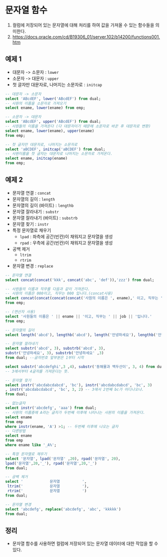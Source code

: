 # 문자열 함수

1. 컬럼에 저장되어 있는 문자열에 대해 처리를 하여 값을 가져올 수 있는 함수들을 의미한다.
2. https://docs.oracle.com/cd/B19306_01/server.102/b14200/functions001.htm

## 예제 1

- 대문자 -> 소문자 : `lower`
- 소문자 -> 대문자 : `upper`
- 첫 글자만 대문자로, 나머지는 소문자로 : `initcap`


```sql
-- 대문자 -> 소문자
select 'ABcdEF', lower('ABcdEF') from dual;
-- 사원의 이름을 소문자로 가져오기
select ename, lower(ename) from emp;

-- 소문자 -> 대문자
select 'ABcdEF', upper('ABcdEF') from dual;
-- 사원들의 이름을 가져온다 (다 대문자이기 때문에 소문자로 바꾼 후 대문자로 변환)
select ename, lower(ename), upper(ename)
from emp;

-- 첫 글자만 대문자로, 나머지는 소문자로
select 'aBCDEF', initcap('aBCDEF') from dual;
-- 사원이름을 첫 글자는 대문자로 나머지는 소문자로 가져온다.
select ename, initcap(ename)
from emp;
```

## 예제 2

- 문자열 연결 : `concat`
- 문자열의 길이 : `length`
- 문자열의 길이 (바이트) : `lengthb`
- 문자열 잘라내기 : `substr`
- 문자열 잘라내기 (바이트) : `substrb`
- 문자열 찾기 : `instr`
- 특정 문자열로 채우기
  - `lpad` : 좌측에 공간(빈칸)이 채워지고 문자열을 생성
  - `rpad` : 우측에 공간(빈칸)이 채워지고 문자열을 생성
- 공백 제거
  - `ltrim`
  - `rtrim`
- 문자열 변경 : `replace`


```sql
-- 문자열 연결
select concat(concat('kkk', concat('abc', 'def')),'zzz') from dual;

-- 사원들의 이름과 직무를 다음과 같이 가져온다.
-- 사원의 이름은 000이고, 직무는 000 입니다.(concat사용)
select concat(concat(concat(concat('사원의 이름은 ', ename),' 이고, 직무는 '), job), '입니다.')
from emp;

-- (연산자 사용)
select '사원들의 이름은 ' || ename || '이고, 직무는 ' || job || '입니다.'
from emp;

-- 문자열의 길이
select length('abcd'), lengthb('abcd'), length('안녕하세요'), lengthb('안녕하세요') from dual;

-- 문자열 잘라내기
select substr('abcd', 3), substrb('abcd', 3),
substr('안녕하세요', 3), substrb('안녕하세요' ,3)
from dual; --글자번호 앞부분은 1부터 시작

select substr('abcdefghi',3 ,4), substr('동해물과 백두산이', 3, 4) from dual;
-- 3에서부터 4글자를 가져온다는 뜻.

-- 문자열 찾기
select instr('abcdabcdabcd', 'bc'), instr('abcdabcdabcd', 'bc', 3) 
, instr('abcdabcdabcd', 'bc', 3, 2) -- 3에서 2번째 bc가 어디나오냐.
from dual;

-- 없는글자
select instr('abcdefg', 'aaa') from dual;
-- 사원의 이름중에 A라는 글자가 두번째 이후에 나타나는 사원의 이름을 가져온다.
select ename
from emp
where instr(ename, 'A') >1; -- 두번째 이후에 나오는 글자
-- 다른방법
select ename
from emp
where ename like '_A%';

-- 특정 문자열로 채우기
select '문자열', lpad('문자열' ,20), rpad('문자열', 20),
lpad('문자열',20,'_'), rpad('문자열',20,'_')
from dual;

-- 공백 제거
select '            문자열          ',
 ltrim('            문자열          '),
 rtrim('            문자열          ') 
from dual;

-- 문자열 변경
select 'abcdefg', replace('abcdefg', 'abc', 'kkkkk') 
from dual;
```

## 정리

- 문자열 함수를 사용하면 컬럼에 저장되어 있는 문자열 데이터에 대한 작업을 할 수 있다.